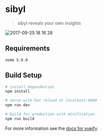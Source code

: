 # sibyl
> sibyl reveals your own insights

![2017-09-25 18 16 28](https://user-images.githubusercontent.com/7288735/30801286-c656dc12-a21d-11e7-8fac-d4f1a829184d.png)

## Requirements
```
node 5.9.0
```

## Build Setup

``` bash
# install dependencies
npm install

# serve with hot reload at localhost:8080
npm run dev

# build for production with minification
npm run build
```

For more information see the [docs for vueify](https://github.com/vuejs/vueify).

